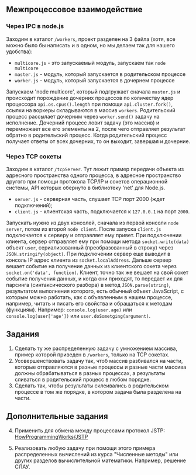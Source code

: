 ## Межпроцессовое взаимодействие

### Через IPC в node.js

Заходим в каталог `/workers`, проект разделен на 3 файла (хотя, все можно было
бы написать и в одном, но мы делаем так для нашего удобства):

* `multicore.js` - это запускаемый модуль, запускаем так `node multicore`
* `master.js` - модуль, который запускается в родительском процессе
* `worker.js` - модуль, который запускается в дочернем процессе

Запускаем 'node multicore', который подгружает сначала `master.js` и происходит
порождение дочерних процессов по количеству ядер процессора
`api.os.cpus().length` при помощи `api.cluster.fork()`, ссылки на воркеры
складываются в массив `workers`. Родительский процесс рассылает дочерним через
`worker.send()` задачу на исполнение. Дочерний процесс ловит задачу (это
массив) и перемножает все его элементы на 2, после чего отправляет результат
обратно в родительский процесс. Когда родительский процесс получает ответы от
всех дочерних, то он выходит, завершая и дочерние.

### Через TCP сокеты

Заходим в каталог `/tcpServer`. Тут лежит пример передачи объекта из адресного
пространства одного процесса, в адресное пространство другого при помощи
протокола TCP/IP и сокетов операционной системы, API которых обернуто в
библиотеку 'net' для Node.js.

* `server.js` - серверная часть, слушает TCP порт 2000 (ждет подключений);
* `client.js` - клиентская часть, подключается к `127.0.0.1` на порт `2000`.

Запускать нужно из двух консолей, сначала из первой консоли `node server`, потом
из второй `node client`. После запуска `client.js` подключается к серверу и
отправляет ему привет. При подключении клиента, сервер отправляет ему при помощи
метода `socket.write(data)` объект `user`, сериализованный (преобразованный в
строку) через `JSON.stringify(object)`. При подключении сервер еще выводит в
консоль IP адрес клиента из `socket.localAddress`. Дальше сервер вешает событие
на получение данных из клиентского сокета через `socket.on('data', function)`.
Клиент, точно так же вешает на свой сокет событие получения данных, и когда они
приходят, то передает их для парсинга (синтаксического разбора) в метод
`JSON.parse(string)`, результатом выполнения которого, есть обычный объект
JavaScript, с которым можно работать, как с объявленным в нашем процессе,
например, читать и писать его свойства и обращаться к методам (функциям).
Например: `console.log(user.age)` или `console.log(user['age'])` или
`user.doSometging(argument)`.

## Задания

1. Сделать ту же распределенную задачу с умножением массива, пример которой
приведен в `/workers`, только на TCP сокетах.
2. Усовершенствовать задачу так, чтоб массив разбивался на части, которые
отправляются в разные процессы и разные части массива должны обрабатываться в
разных процессах, а результаты сливаться в родительский процесс в любом порядке.
3. Сделать так, чтобы результаты склеивались в родительском процессе в том же
порядке, в котором задача была разделена на части.

## Дополнительные задания

4. Применить для обмена между процессами протокол JSTP:
[HowProgrammingWorks/JSTP](https://github.com/HowProgrammingWorks/JSTP)

5. Реализовать любую задачу при помощи этого примера распределенных вычислений
из курса "Численные методы" или других разделов вычислительной математики.
Например, решение СЛАУ.
